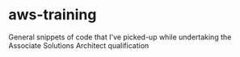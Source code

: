 # aws-training
General snippets of code that I've picked-up while undertaking the Associate Solutions Architect qualification
